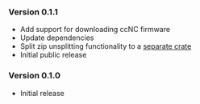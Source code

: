 ### Version 0.1.1

* Add support for downloading ccNC firmware
* Update dependencies
* Split zip unsplitting functionality to a [separate crate](https://github.com/chenxiaolong/zipunsplit)
* Initial public release

### Version 0.1.0

* Initial release
